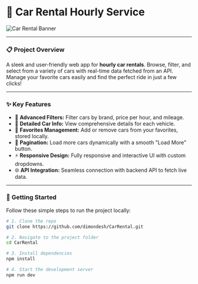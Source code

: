 # 🚗 Car Rental Hourly Service

![Car Rental Banner](https://res.cloudinary.com/dy9lhvzsl/image/upload/v1747563269/Banner_qgiave.jpg)

---

### 📋 **Project Overview**

A sleek and user-friendly web app for **hourly car rentals**. Browse, filter, and select from a variety of cars with real-time data fetched from an API. Manage your favorite cars easily and find the perfect ride in just a few clicks!

---

### ✨ **Key Features**

- 🔎 **Advanced Filters:** Filter cars by brand, price per hour, and mileage.
- 📄 **Detailed Car Info:** View comprehensive details for each vehicle.
- 🛒 **Favorites Management:** Add or remove cars from your favorites, stored locally.
- 🔄 **Pagination:** Load more cars dynamically with a smooth "Load More" button.
- ⚡ **Responsive Design:** Fully responsive and interactive UI with custom dropdowns.
- 🌐 **API Integration:** Seamless connection with backend API to fetch live data.

---

### 🚀 **Getting Started**

Follow these simple steps to run the project locally:

```bash
# 1. Clone the repo
git clone https://github.com/dimondesh/CarRental.git

# 2. Navigate to the project folder
cd CarRental

# 3. Install dependencies
npm install

# 4. Start the development server
npm run dev
